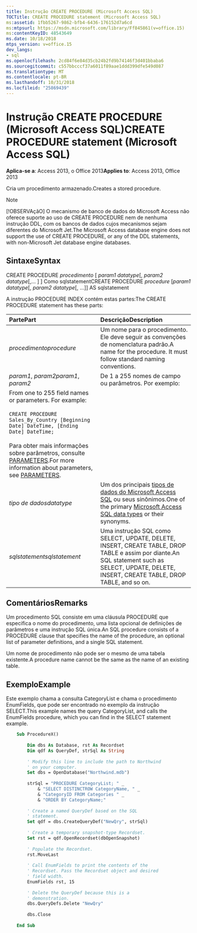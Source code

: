 ```yaml
---
title: Instrução CREATE PROCEDURE (Microsoft Access SQL)
TOCTitle: CREATE PROCEDURE statement (Microsoft Access SQL)
ms:assetid: 1fbb5267-9862-bfb4-6436-176152d7a6cd
ms:mtpsurl: https://msdn.microsoft.com/library/Ff845861(v=office.15)
ms:contentKeyID: 48543649
ms.date: 10/18/2018
mtps_version: v=office.15
dev_langs:
- sql
ms.openlocfilehash: 2cd84f6e84d35cb24b2fd9b74146f3d401bbaba6
ms.sourcegitcommit: c557bbcccf37a6011f89aae1ddd399dfe549d087
ms.translationtype: MT
ms.contentlocale: pt-BR
ms.lasthandoff: 10/31/2018
ms.locfileid: "25869439"
---
```

# <a name="create-procedure-statement-microsoft-access-sql"></a><span data-ttu-id="440b1-102">Instrução CREATE PROCEDURE (Microsoft Access SQL)</span><span class="sxs-lookup"><span data-stu-id="440b1-102">CREATE PROCEDURE statement (Microsoft Access SQL)</span></span>

<span data-ttu-id="440b1-103">**Aplica-se a**: Access 2013, o Office 2013</span><span class="sxs-lookup"><span data-stu-id="440b1-103">**Applies to**: Access 2013, Office 2013</span></span> 

<span data-ttu-id="440b1-104">Cria um procedimento armazenado.</span><span class="sxs-lookup"><span data-stu-id="440b1-104">Creates a stored procedure.</span></span>

> [!NOTE]
> <span data-ttu-id="440b1-105">[!OBSERVAçãO] O mecanismo de banco de dados do Microsoft Access não oferece suporte ao uso de CREATE PROCEDURE nem de nenhuma instrução DDL, com os bancos de dados cujos mecanismos sejam diferentes do Microsoft Jet.</span><span class="sxs-lookup"><span data-stu-id="440b1-105">The Microsoft Access database engine does not support the use of CREATE PROCEDURE, or any of the DDL statements, with non-Microsoft Jet database engine databases.</span></span>

## <a name="syntax"></a><span data-ttu-id="440b1-106">Sintaxe</span><span class="sxs-lookup"><span data-stu-id="440b1-106">Syntax</span></span>

<span data-ttu-id="440b1-107">CREATE PROCEDURE *procedimento* \[ *param1 datatype*\[, *param2 datatype*\[,... \] \] Como sqlstatement</span><span class="sxs-lookup"><span data-stu-id="440b1-107">CREATE PROCEDURE *procedure* \[*param1 datatype*\[, *param2 datatype*\[, …\]\] AS sqlstatement</span></span>

<span data-ttu-id="440b1-108">A instrução PROCEDURE INDEX contém estas partes:</span><span class="sxs-lookup"><span data-stu-id="440b1-108">The CREATE PROCEDURE statement has these parts:</span></span>

|<span data-ttu-id="440b1-109">Parte</span><span class="sxs-lookup"><span data-stu-id="440b1-109">Part</span></span>|<span data-ttu-id="440b1-110">Descrição</span><span class="sxs-lookup"><span data-stu-id="440b1-110">Description</span></span>|
|:---|:----------|
|<span data-ttu-id="440b1-111">*procedimento*</span><span class="sxs-lookup"><span data-stu-id="440b1-111">*procedure*</span></span>|<span data-ttu-id="440b1-p101">Um nome para o procedimento. Ele deve seguir as convenções de nomenclatura padrão.</span><span class="sxs-lookup"><span data-stu-id="440b1-p101">A name for the procedure. It must follow standard naming conventions.</span></span>|
|<span data-ttu-id="440b1-114">*param1*, *param2*</span><span class="sxs-lookup"><span data-stu-id="440b1-114">*param1*, *param2*</span></span>|<span data-ttu-id="440b1-p102">De 1 a 255 nomes de campo ou parâmetros. Por exemplo:
</span><span class="sxs-lookup"><span data-stu-id="440b1-p102">From one to 255 field names or parameters. For example:</span></span><br/><br/>`CREATE PROCEDURE Sales_By_Country [Beginning Date] DateTime, [Ending Date] DateTime;`<br/><br/><span data-ttu-id="440b1-117">Para obter mais informações sobre parâmetros, consulte [PARAMETERS](parameters-declaration-microsoft-access-sql.md).</span><span class="sxs-lookup"><span data-stu-id="440b1-117">For more information about parameters, see [PARAMETERS](parameters-declaration-microsoft-access-sql.md).</span></span>|
|<span data-ttu-id="440b1-118">*tipo de dados*</span><span class="sxs-lookup"><span data-stu-id="440b1-118">*datatype*</span></span>|<span data-ttu-id="440b1-119">Um dos principais [tipos de dados do Microsoft Access SQL](sql-data-types.md) ou seus sinônimos.</span><span class="sxs-lookup"><span data-stu-id="440b1-119">One of the primary [Microsoft Access SQL data types](sql-data-types.md) or their synonyms.</span></span>|
|<span data-ttu-id="440b1-120">*sqlstatement*</span><span class="sxs-lookup"><span data-stu-id="440b1-120">*sqlstatement*</span></span>|<span data-ttu-id="440b1-121">Uma instrução SQL como SELECT, UPDATE, DELETE, INSERT, CREATE TABLE, DROP TABLE e assim por diante.</span><span class="sxs-lookup"><span data-stu-id="440b1-121">An SQL statement such as SELECT, UPDATE, DELETE, INSERT, CREATE TABLE, DROP TABLE, and so on.</span></span>|


## <a name="remarks"></a><span data-ttu-id="440b1-122">Comentários</span><span class="sxs-lookup"><span data-stu-id="440b1-122">Remarks</span></span>

<span data-ttu-id="440b1-123">Um procedimento SQL consiste em uma cláusula PROCEDURE que especifica o nome do procedimento, uma lista opcional de definições de parâmetros e uma instrução SQL única.</span><span class="sxs-lookup"><span data-stu-id="440b1-123">An SQL procedure consists of a PROCEDURE clause that specifies the name of the procedure, an optional list of parameter definitions, and a single SQL statement.</span></span>

<span data-ttu-id="440b1-124">Um nome de procedimento não pode ser o mesmo de uma tabela existente.</span><span class="sxs-lookup"><span data-stu-id="440b1-124">A procedure name cannot be the same as the name of an existing table.</span></span>

## <a name="example"></a><span data-ttu-id="440b1-125">Exemplo</span><span class="sxs-lookup"><span data-stu-id="440b1-125">Example</span></span>

<span data-ttu-id="440b1-126">Este exemplo chama a consulta CategoryList e chama o procedimento EnumFields, que pode ser encontrado no exemplo da instrução SELECT.</span><span class="sxs-lookup"><span data-stu-id="440b1-126">This example names the query CategoryList, and calls the EnumFields procedure, which you can find in the SELECT statement example.</span></span>

```vb
    Sub ProcedureX() 
     
        Dim dbs As Database, rst As Recordset 
        Dim qdf As QueryDef, strSql As String 
         
        ' Modify this line to include the path to Northwind 
        ' on your computer. 
        Set dbs = OpenDatabase("Northwind.mdb") 
         
        strSql = "PROCEDURE CategoryList; " _ 
            & "SELECT DISTINCTROW CategoryName, " _ 
            & "CategoryID FROM Categories " _ 
            & "ORDER BY CategoryName;" 
         
        ' Create a named QueryDef based on the SQL 
        ' statement. 
        Set qdf = dbs.CreateQueryDef("NewQry", strSql) 
     
        ' Create a temporary snapshot-type Recordset. 
        Set rst = qdf.OpenRecordset(dbOpenSnapshot) 
     
        ' Populate the Recordset. 
        rst.MoveLast 
                 
        ' Call EnumFields to print the contents of the  
        ' Recordset. Pass the Recordset object and desired 
        ' field width. 
        EnumFields rst, 15 
         
        ' Delete the QueryDef because this is a 
        ' demonstration. 
        dbs.QueryDefs.Delete "NewQry" 
         
        dbs.Close 
     
    End Sub
```
